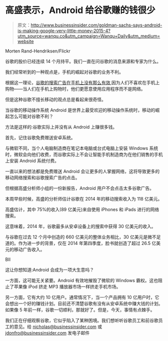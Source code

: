 # 高盛表示，Android 给谷歌赚的钱很少

> 原文：<http://www.businessinsider.com/goldman-sachs-says-android-is-making-google-very-little-money-2015-4?utm_source=wanqu.co&utm_campaign=Wanqu+Daily&utm_medium=website>

Morten Rand-Hendriksen/Flickr

谷歌的股价已经连续 14 个月持平。我们一直在问谷歌的消息来源和专家为什么。

我们经常听到的一种观点是，手机的崛起对谷歌的业务不利。

根据这一理论，[谷歌的搜索广告在手机上没有那么有效](http://www.businessinsider.com/googles-most-important-business-has-a-huge-problem-2015-4),因为人们不喜欢在手机上购物——当人们在手机上购物时，他们更愿意使用应用程序而不是网络。

但是这种谷歌不擅长移动的观点总是看起来很奇怪。

当谷歌的移动操作系统 Android 是世界上最受欢迎的移动操作系统时，移动的崛起怎么可能对谷歌不利？

方法是这样的:谷歌实际上并没有从 Android 上赚很多钱。

首先，记住谷歌免费赠送安卓系统。

与微软不同，当个人电脑制造商在笔记本电脑或台式电脑上安装 Windows 系统时，微软会向他们收费，而谷歌实际上不会让智能手机制造商为在他们销售的手机上安装 Android 系统付费。

一直以来的想法都是免费赠送 Android 会让更多的人掌握网络，这将导致更多的移动网络搜索和谷歌搜索广告的点击。

但根据高盛分析师小组的一份新报告，Android 用户不会点击太多谷歌广告。

本周早些时候，高盛的分析师估计谷歌在 2014 年的移动搜索收入为 118 亿美元。

高盛估计，其中 75%的收入(89 亿美元)来自使用 iPhones 和 iPads 进行的网络搜索。

这意味着，2014 年，谷歌最多从安卓设备上的搜索中获得 30 亿美元的收入。

与谷歌在过去 12 个月中创造的 660 亿美元的整体业务相比，30 亿美元是微不足道的。作为进一步的背景，仅在 2014 年第四季度，脸书就创造了超过 26.5 亿美元的移动广告收入。

BII

这让你想知道:Android 会成为一项大生意吗？

一方面，这可能无关紧要。Android 有效地摧毁了微软的 Windows 霸权。这也阻止了苹果像 iPod 挤走 MP3 播放器市场一样挤走手机市场。

另一方面，它有大约 10 亿用户。通常情况下，当一个产品拥有 10 亿用户时，它会想出一个好的赚钱计划。目前还不清楚谷歌有没有从安卓系统中赚大钱的计划。如果像 5 年前一样，谷歌一切顺利，那就好了。但是，今天，事情有点棘手。

我们正在仔细观察谷歌，它似乎陷入了某种困境。我们想听听谷歌员工和前谷歌员工的意见。给 nicholas@businessinsider.com 或 jdonfro@businessinsider.com 发电子邮件